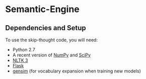 # Semantic-Engine

## Dependencies and Setup
To use the skip-thought code, you will need:
* Python 2.7
* A recent version of [NumPy](http://www.numpy.org/) and [SciPy](http://www.scipy.org/)
* [NLTK 3](http://www.nltk.org/)
* [Flask](http://flask.pocoo.org/)
* [gensim](https://radimrehurek.com/gensim/) (for vocabulary expansion when training new models)

